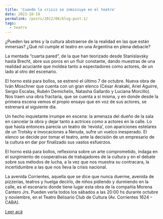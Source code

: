 ```yaml
---
title: 'Cuando la crisis se inmiscuye en el teatro'
date: 2023-10-19
permalink: /posts/2012/08/blog-post-1/
tags:
  - teatro
---
```


¿Pueden las artes y la cultura abstraerse de la realidad en las que están inmersas? ¿Qué rol cumple el teatro en una Argentina en plena debacle?

La mentada “cuarta pared”, de la que han teorizado desde Stanislavsky hasta Brecht, abre sus poros en un fluir constante, dando muestras de una realidad acuciante que moldea tanto a espectadores como actores, de un lado al otro del escenario.

El horno está para bollos, se estrenó el último 7 de octubre. Nueva obra de Iván Moschner que cuenta con un gran elenco (César Arakaki, Ariel Aguirre, Sergio Escalas, Rubén Demichelis, Natasha Gallardo y Luciana Morcillo). Nos traen una obra fractaria, que se cuenta a sí misma, y en donde desde la primera escena vemos el propio ensayo que en voz de sus actores, se estrenará al siguiente día.

Un hecho inquietante irrumpe en escena: la amenaza del dueño de la sala en cancelar la obra y dejar tanto a actrices como a actores en la calle. Lo que hasta entonces parecía un teatro de ‘revista’, con apariciones estelares de un Trotsky e invocaciones a Neruda, sufre un vuelco inesperado. El elenco se decide por tomar el teatro, ante la decisión de un empresario de la cultura en dar por finalizado sus vastos esfuerzos.

El horno está para bollos, reflexiona sobre un arte comprometido, indaga en el surgimiento de cooperativas de trabajadores de la cultura y en el debate sobre sus métodos de lucha, a la vez que nos muestra su contracara, la incertidumbre a las que nos lleva la crisis nacional.

La avenida Corrientes, aquella que se dice que nunca duerme, avenida de pizzerías, teatros y huelga decirlo, de niños pidiendo y durmiendo en la calle, es el escenario donde tiene lugar esta obra de la compañía Morena Cantero Jrs. Pueden verla todos los sábados a las 20:00 hs durante octubre y noviembre, en el Teatro Belisario Club de Cultura (Av. Corrientes 1624 – CABA).

[Leer acá](https://prensaobrera.com/cultura/cuando-la-crisis-se-inmiscuye-en-el-teatro)
